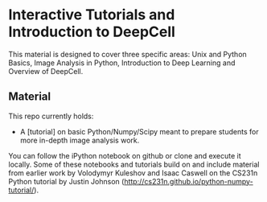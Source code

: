 # Interactive Tutorials and Introduction to DeepCell

This material is designed to cover three specific areas: Unix and Python Basics, Image Analysis in Python, Introduction to Deep Learning and Overview of DeepCell.

## Material

This repo currently holds:

* A [tutorial] on basic Python/Numpy/Scipy meant to prepare students for more in-depth image analysis work.

You can follow the iPython notebook on github or clone and execute it locally.
Some of these notebooks and tutorials build on and include material from earlier work by Volodymyr Kuleshov and Isaac Caswell on the CS231n Python tutorial by Justin Johnson (http://cs231n.github.io/python-numpy-tutorial/).
